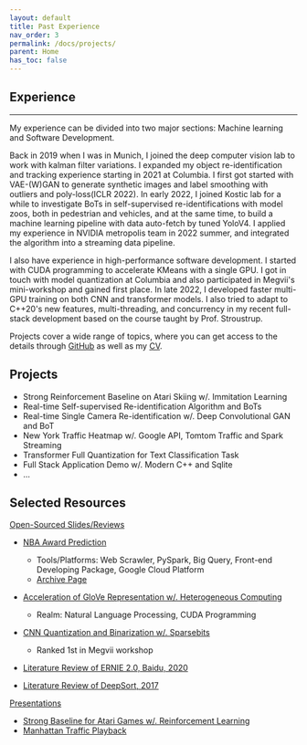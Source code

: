 ```yaml
---
layout: default
title: Past Experience
nav_order: 3
permalink: /docs/projects/
parent: Home
has_toc: false
---
```


## Experience

----------

My experience can be divided into two major sections: Machine learning and Software Development.

Back in 2019 when I was in Munich, I joined the deep computer vision lab to work with kalman filter variations. 
I expanded my object re-identification and tracking experience starting in 2021 at Columbia. I first got started with VAE-(W)GAN to generate synthetic images and label smoothing with outliers and poly-loss(ICLR 2022). 
In early 2022, I joined Kostic lab for a while to investigate BoTs in self-supervised re-identifications with model zoos, both in pedestrian and vehicles, and at the same time, to build a machine learning pipeline with data auto-fetch by tuned YoloV4.
I applied my experience in NVIDIA metropolis team in 2022 summer, and integrated the algorithm into a streaming data pipeline.

I also have experience in high-performance software development. 
I started with CUDA programming to accelerate KMeans with a single GPU. 
I got in touch with model quantization at Columbia and also participated in Megvii's mini-workshop and gained first place. In late 2022, I developed faster multi-GPU training on both CNN and transformer models. 
I also tried to adapt to C++20's new features, multi-threading, and concurrency in my recent full-stack development based on the course taught by Prof. Stroustrup. 

Projects cover a wide range of topics, where you can get access to the details through [GitHub](https://github.com/SuperbTUM) as well as my [CV](https://superbTUM.github.io/resume).

**Projects**
------

* Strong Reinforcement Baseline on Atari Skiing w/. Immitation Learning
* Real-time Self-supervised Re-identification Algorithm and BoTs
* Real-time Single Camera Re-identification w/. Deep Convolutional GAN and BoT
* New York Traffic Heatmap w/. Google API, Tomtom Traffic and Spark Streaming
* Transformer Full Quantization for Text Classification Task
* Full Stack Application Demo w/. Modern C++ and Sqlite
* ...

**Selected Resources**
------

<u>Open-Sourced Slides/Reviews</u>

* [NBA Award Prediction](https://docs.google.com/presentation/d/13mienC6CdovLCiz5X3YifuTIh2iMlll-rL-71KL4bII/edit?usp=sharing)
  * Tools/Platforms: Web Scrawler, PySpark, Big Query, Front-end Developing Package, Google Cloud Platform
  * [Archive Page](https://www.ee.columbia.edu/~cylin/course/bigdata/projects/)

* [Acceleration of GloVe Representation w/. Heterogeneous Computing](https://docs.google.com/presentation/d/1yiWv__bui-3LiHRcHsZYQ6XAz5WzdlWg/edit?usp=sharing&ouid=102776209288098897046&rtpof=true&sd=true)
  * Realm: Natural Language Processing, CUDA Programming

* [CNN Quantization and Binarization w/. Sparsebits](https://docs.google.com/presentation/d/1pt1NvVpS13oXeYGAcI1VcSAhZLgxCaRYo4LlK2eWhZs/edit?usp=sharing)
  * Ranked 1st in Megvii workshop

* [Literature Review of ERNIE 2.0, Baidu, 2020](/ERNIE_REVIEW/)

* [Literature Review of DeepSort, 2017](/DEEPSORT_REVIEW/)

<u>Presentations</u>

* [Strong Baseline for Atari Games w/. Reinforcement Learning](https://www.youtube.com/watch?v=27G7Js6jO8I)
* [Manhattan Traffic Playback](https://www.youtube.com/shorts/ZIBe_ssFtm8)
